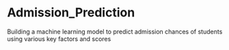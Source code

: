 # Admission_Prediction
Building a machine learning model to predict admission chances of students using various key factors and scores

